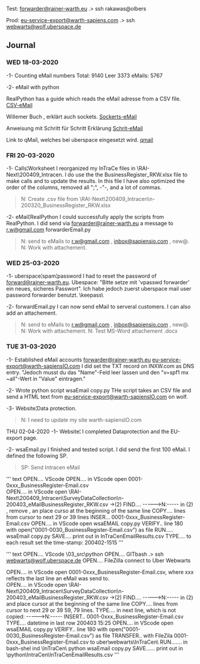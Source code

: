 

Test: forwarder@rainer-warth.eu
.> ssh rakawas@olbers

Prod: eu-service-export@warth-sapiens.com
.> ssh webwarts@wolf.uberspace.de



## Journal

### WED 18-03-2020

-1- Counting eMail numbers
Total:	9140
Leer	3373
eMails:	5767

-2- eMail with python

RealPython has a guide which reads the eMail adresse from a CSV file.
[CSV-eMail](https://realpython.com/python-send-email/)

Willemer Buch , erklärt auch sockets.
[Sockerts-eMail](http://www.willemer.de/informatik/python/netzwerk.htm)

Anweisung mit Schritt für Schritt Erklärung
[Schrit-eMail](https://codingworld.io/project/e-mails-versenden-mit-python)

Link to qMail, welches bei uberspace eingesetzt wird.
[qmail](https://cr.yp.to/qmail.html)

### FRI 20-03-2020

-1- Calls¦Worksheet
I reorganized my InTraCe files in \RAI-Next\200409_Intracen. I do use the the BusinessRegister_RKW.xlsx file to make calls and to update the results. In this file I have also optimized the order of the columns, removed all ";", -"-, and a lot of commas. 
>N: Create .csv file from \RAI-Next\200409_Intracen\n-200320_BusinessRegister_RKW.xlsx

-2- eMail¦RealPython 
I could successfully apply the scripts from RealPython. I did send via forwarder@rainer-warth.eu a message to r.w@gmail.com
forwarderEmail.py
>N: send to eMails to r.w@gmail.com  , inbox@sapiensio.com , new@.
>N: Work with attachement.

### WED 25-03-2020
-1- uberspace¦spam¦password
I had to reset the password of forward@rainer-warth.eu. 
Ubespace: "Bitte setze mit 'vpasswd forwarder' ein neues, sicheres Passwort". Ich habe jedoch zuerst uberspace mail user password forwarder benutzt.
\keepass\

-2- forwardEmail.py
I can now send eMail to serveral customers. I can also add an attachement.
>N: send to eMails to r.w@gmail.com  , inbox@sapiensio.com , new@.
>N: Work with attachement.
>N: Test MS-Word attachement .docx


### TUE 31-03-2020
-1-     Established eMail accounts
forwarder@rainer-warth.eu
eu-service-export@warth-sapiensIO.com
I did set the TXT record on INXW.com as DNS entry. "Jedoch musst du das "Name"-Feld leer lassen und den "v=spf1 mx ~all"-Wert in "Value" eintragen."

-2-     Wrote python script wsaEmail copy.py 
THe script takes an CSV file and send a HTML text from eu-service-export@warth-sapiensIO.com  on wolf.

-3-     Website¦Data protection.
>N: I need to update my site warth-sapiensIO.com


THU  02-04-2020
-1-  Website¦
I completed Dataprotection and the EU-export page.

-2-  wsaEmail.py
I finished and tested script. I did send the first 100 eMail. I defined the following SP.

>SP: Send Intracen eMail

''' text
OPEN.... VScode
OPEN.... in VScode open 0001-0xxx_BusinessRegister-Email.csv   
OPEN.... in VScode open \RAI-Next\200409_Intracen\SurveyDataCollection\n-200403_eMailBusinessRegister_RKW.csv  ->(2)
FIND.... ----->N:----- in (2) , remove , an place curso at the beginning of the same line
COPY.... lines from cursor to next 29 or 39 lines
INSER... 0001-0xxx_BusinessRegister-Email.csv
OPEN.... in VScode open wsaEMAIL copy.py 
VERIFY.. line 180     with open("0001-0030_BusinessRegister-Email.csv") as file
RUN..... wsaEmail copy.py
SAVE.... print out in InTraCenEmailResults.csv
TYPE.... to each result set the time-stamp: 200402-1515
'''

''' text
OPEN.... VScode \03_src\python
OPEN.... GITbash .> ssh webwarts@wolf.uberspace.de
OPEN.... FileZilla connect to Uber Webwarts

OPEN.... in VScode open 0001-0xxx_BusinessRegister-Email.csv, where xxx reflects the last line an eMail was send to.  
OPEN.... in VScode open \RAI-Next\200409_Intracen\SurveyDataCollection\n-200403_eMailBusinessRegister_RKW.csv  ->(2)
FIND.... ----->N:----- in (2) and place cursor at the beginning of the same line
COPY.... lines from cursor to next 29 or 39 59, 79 lines.
TYPE.... in next line, which is not copied:  ----->N:-----
INSERT.. 0001-0xxx_BusinessRegister-Email.csv
TYPE....  datetime in last row  200403 15:25
OPEN.... in VScode open wsaEMAIL copy.py 
VERIFY.. line 180     with open("0001-0030_BusinessRegister-Email.csv") as file
TRANSFER.. with FileZila 0001-0xxx_BusinessRegister-Email.csv to uber\webwarts\InTraCen\ 
RUN....... in bash-shel ind \InTraCen\ python wsaEmail copy.py
SAVE...... print out in \python\IntraCen\InTraCenEmailResults.csv
'''